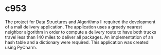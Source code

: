# c953
The project for Data Structures and Algorithms II required the development of a mail delivery application. The application uses a greedy nearest neighbor algorithm in order to compute a delivery route to have both trucks travel less than 140 miles to deliver all packages. An implementation of an hash table and a dictionary were required. This application was created using PyCharm.
